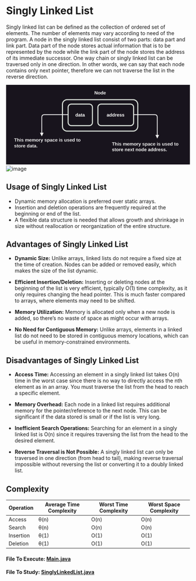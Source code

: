 # Singly Linked List
Singly linked list can be defined as the collection of ordered set of elements. The number of elements may vary according to need of the program. A node in the singly linked list consist of two parts: data part and link part. Data part of the node stores actual information that is to be represented by the node while the link part of the node stores the address of its immediate successor. 
One way chain or singly linked list can be traversed only in one direction. In other words, we can say that each node contains only next pointer, therefore we can not traverse the list in the reverse direction. 

![image](https://raw.githubusercontent.com/BALAJI-PRO-001/data-structure-in-java/main/images/node-img.png)
![image](https://media.geeksforgeeks.org/wp-content/uploads/singly-linkedlist.png)

## Usage of Singly Linked List
- Dynamic memory allocation is preferred over static arrays.
- Insertion and deletion operations are frequently required at the beginning or end of the list.
- A flexible data structure is needed that allows growth and shrinkage in size without reallocation or reorganization of the entire structure.

## Advantages of Singly Linked List
- **Dynamic Size:** Unlike arrays, linked lists do not require a fixed size at the time of creation. Nodes can be added or removed easily, which makes the size of the list dynamic.

- **Efficient Insertion/Deletion:** Inserting or deleting nodes at the beginning of the list is very efficient, typically O(1) time complexity, as it only requires changing the head pointer. This is much faster compared to arrays, where elements may need to be shifted.

- **Memory Utilization:** Memory is allocated only when a new node is added, so there’s no waste of space as might occur with arrays.

- **No Need for Contiguous Memory:** Unlike arrays, elements in a linked list do not need to be stored in contiguous memory locations, which can be useful in memory-constrained environments.

## Disadvantages of Singly Linked List
- **Access Time:** Accessing an element in a singly linked list takes O(n) time in the worst case since there is no way to directly access the nth element as in an array. You must traverse the list from the head to reach a specific element.

- **Memory Overhead:** Each node in a linked list requires additional memory for the pointer/reference to the next node. This can be significant if the data stored is small or if the list is very long.

- **Inefficient Search Operations:** Searching for an element in a singly linked list is O(n) since it requires traversing the list from the head to the desired element.

- **Reverse Traversal is Not Possible:** A singly linked list can only be traversed in one direction (from head to tail), making reverse traversal impossible without reversing the list or converting it to a doubly linked list.

## Complexity
| Operation   | Average Time Complexity | Worst Time Complexity | Worst Space Complexity |
|-------------|-------------------------|------------------------|------------------------|
| Access      | θ(n)                    | O(n)                   | O(n)                   |
| Search      | θ(n)                    | O(n)                   | O(n)                   |
| Insertion   | θ(1)                    | O(1)                   | O(1)                   |
| Deletion    | θ(1)                    | O(1)                   | O(1)                   |


#### File To Execute: [Main.java](https://github.com/BALAJI-PRO-001/data-structure-in-java/blob/main/linkedList/singlyLinkedList/Main.java)
#### File To Study: [SinglyLinkedList.java](https://github.com/BALAJI-PRO-001/data-structure-in-java/blob/main/linkedList/singlyLinkedList/SinglyLinkedList.java)